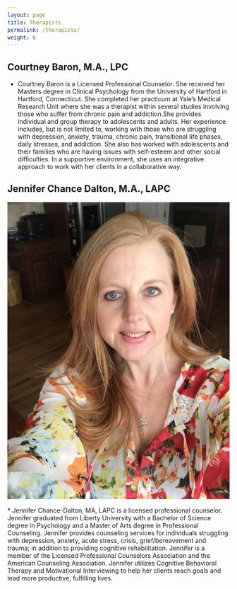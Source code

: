```yaml
---
layout: page
title: Therapists
permalink: /therapists/
weight: 6
---
```

## Courtney Baron, M.A., LPC
* Courtney Baron is a Licensed Professional Counselor.  She received her Masters degree in Clinical Psychology from the University of Hartford in Hartford, Connecticut. She completed her practicum at Yale’s Medical Research Unit where she was a therapist within several studies involving those who suffer from chronic pain and addiction.She provides individual and group therapy to adolescents and adults. Her experience includes, but is not limited to, working with those who are struggling with depression, anxiety, trauma, chronic pain, transitional life phases, daily stresses, and addiction. She also has worked with adolescents and their families who are having issues with self-esteem and other social difficulties. In a supportive environment, she uses an integrative approach to work with her clients in a collaborative way. 

## Jennifer Chance Dalton, M.A., LAPC
<div class="about-jennifer-dalton">
  <img src="images/jenniferdalton.jpg">
  <p>
* Jennifer Chance-Dalton, MA, LAPC is a licensed professional counselor. Jennifer graduated
from Liberty University with a Bachelor of Science degree in Psychology and a Master of Arts
degree in Professional Counseling. Jennifer provides counseling services for individuals
struggling with depression, anxiety, acute stress, crisis, grief/bereavement and trauma; in
addition to providing cognitive rehabilitation. Jennifer is a member of the Licensed Professional
Counselors Association and the American Counseling Association. Jennifer utilizes Cognitive
Behavioral Therapy and Motivational Interviewing to help her clients reach goals and lead more
productive, fulfilling lives.
    </p>
  <div class="clear"></div>
</div>
